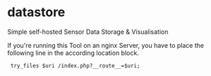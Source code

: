 datastore
=========

Simple self-hosted Sensor Data Storage &amp; Visualisation


If you're running this Tool on an nginx Server, you have to place the following line in the according location block.
```
 try_files $uri /index.php?__route__=$uri;
 ```